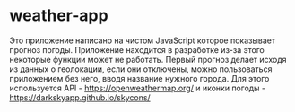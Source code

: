 # weather-app
Это приложение написано на чистом JavaScript которое показывает прогноз погоды. Приложение находится в разработке из-за этого некоторые функции может не работать.
Первый прогноз делает исходя из данных о геолокации, если они отключены, можно пользоваться приложением без него, вводя название нужного города.
Для этого используется API - https://openweathermap.org/
и иконки погоды - https://darkskyapp.github.io/skycons/
